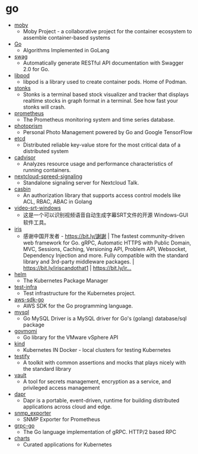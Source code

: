 # go
- [moby](https://github.com/moby/moby)
  - Moby Project - a collaborative project for the container ecosystem to assemble container-based systems
- [Go](https://github.com/TheAlgorithms/Go)
  - Algorithms Implemented in GoLang
- [swag](https://github.com/swaggo/swag)
  - Automatically generate RESTful API documentation with Swagger 2.0 for Go.
- [libpod](https://github.com/containers/libpod)
  - libpod is a library used to create container pods. Home of Podman.
- [stonks](https://github.com/ericm/stonks)
  - Stonks is a terminal based stock visualizer and tracker that displays realtime stocks in graph format in a terminal. See how fast your stonks will crash.
- [prometheus](https://github.com/prometheus/prometheus)
  - The Prometheus monitoring system and time series database.
- [photoprism](https://github.com/photoprism/photoprism)
  - Personal Photo Management powered by Go and Google TensorFlow
- [etcd](https://github.com/etcd-io/etcd)
  - Distributed reliable key-value store for the most critical data of a distributed system
- [cadvisor](https://github.com/google/cadvisor)
  - Analyzes resource usage and performance characteristics of running containers.
- [nextcloud-spreed-signaling](https://github.com/strukturag/nextcloud-spreed-signaling)
  - Standalone signaling server for Nextcloud Talk.
- [casbin](https://github.com/casbin/casbin)
  - An authorization library that supports access control models like ACL, RBAC, ABAC in Golang
- [video-srt-windows](https://github.com/wxbool/video-srt-windows)
  - 这是一个可以识别视频语音自动生成字幕SRT文件的开源 Windows-GUI 软件工具。
- [iris](https://github.com/kataras/iris)
  - 感谢中国开发者 - https://bit.ly/謝謝 | The fastest community-driven web framework for Go. gRPC, Automatic HTTPS with Public Domain, MVC, Sessions, Caching, Versioning API, Problem API, Websocket, Dependency Injection and more. Fully compatible with the standard library and 3rd-party middleware packages. | https://bit.ly/iriscandothat1 | https://bit.ly/ir…
- [helm](https://github.com/helm/helm)
  - The Kubernetes Package Manager
- [test-infra](https://github.com/kubernetes/test-infra)
  - Test infrastructure for the Kubernetes project.
- [aws-sdk-go](https://github.com/aws/aws-sdk-go)
  - AWS SDK for the Go programming language.
- [mysql](https://github.com/go-sql-driver/mysql)
  - Go MySQL Driver is a MySQL driver for Go's (golang) database/sql package
- [govmomi](https://github.com/vmware/govmomi)
  - Go library for the VMware vSphere API
- [kind](https://github.com/kubernetes-sigs/kind)
  - Kubernetes IN Docker - local clusters for testing Kubernetes
- [testify](https://github.com/stretchr/testify)
  - A toolkit with common assertions and mocks that plays nicely with the standard library
- [vault](https://github.com/hashicorp/vault)
  - A tool for secrets management, encryption as a service, and privileged access management
- [dapr](https://github.com/dapr/dapr)
  - Dapr is a portable, event-driven, runtime for building distributed applications across cloud and edge.
- [snmp_exporter](https://github.com/prometheus/snmp_exporter)
  - SNMP Exporter for Prometheus
- [grpc-go](https://github.com/grpc/grpc-go)
  - The Go language implementation of gRPC. HTTP/2 based RPC
- [charts](https://github.com/helm/charts)
  - Curated applications for Kubernetes
